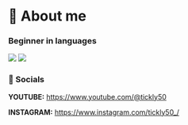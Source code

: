 # 📌 About me

### Beginner in languages
![](https://skillicons.dev/icons?i=css) ![](https://skillicons.dev/icons?i=html)
### 📱 Socials
**YOUTUBE:** https://www.youtube.com/@tickly50

**INSTAGRAM:** https://www.instagram.com/tickly50_/
